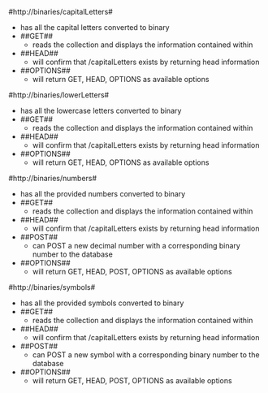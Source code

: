 #http://binaries/capitalLetters#  
+ has all the capital letters converted to binary  
+ ##GET##  
  + reads the collection and displays the information contained within  
+ ##HEAD##  
  + will confirm that /capitalLetters exists by returning head information  
+ ##OPTIONS##  
  + will return GET, HEAD, OPTIONS as available options  
  
#http://binaries/lowerLetters#  
+ has all the lowercase letters converted to binary  
+ ##GET##  
  + reads the collection and displays the information contained within  
+ ##HEAD##  
  + will confirm that /capitalLetters exists by returning head information  
+ ##OPTIONS##  
  + will return GET, HEAD, OPTIONS as available options  
  
#http://binaries/numbers#  
+ has all the provided numbers converted to binary  
+ ##GET##  
  + reads the collection and displays the information contained within  
+ ##HEAD##  
  + will confirm that /capitalLetters exists by returning head information  
+ ##POST##  
  + can POST a new decimal number with a corresponding binary number to the database  
+ ##OPTIONS##  
  + will return GET, HEAD, POST, OPTIONS as available options  
  
#http://binaries/symbols#  
+ has all the provided symbols converted to binary  
+ ##GET##  
  + reads the collection and displays the information contained within  
+ ##HEAD##  
  + will confirm that /capitalLetters exists by returning head information  
+ ##POST##  
  + can POST a new symbol with a corresponding binary number to the database  
+ ##OPTIONS##  
  + will return GET, HEAD, POST, OPTIONS as available options  